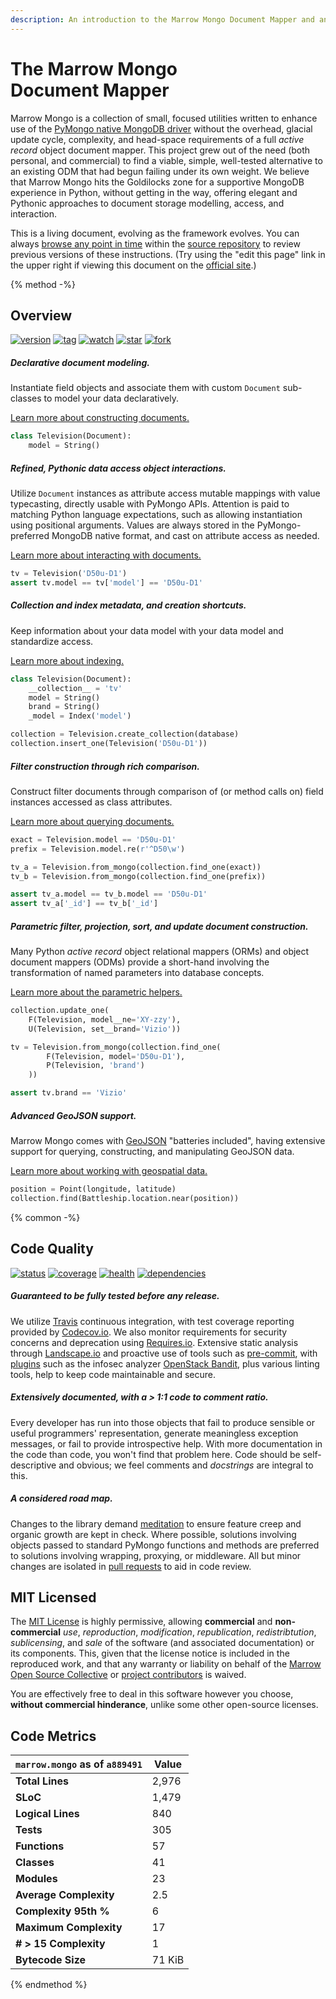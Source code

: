 ```yaml
---
description: An introduction to the Marrow Mongo Document Mapper and an overview of features, license, and code metrics.
---
```

# The **Marrow Mongo** Document Mapper

Marrow Mongo is a collection of small, focused utilities written to enhance use of the [PyMongo native MongoDB driver](http://api.mongodb.com/python/current/) without the overhead, glacial update cycle, complexity, and head-space requirements of a full *active record* object document mapper. This project grew out of the need (both personal, and commercial) to find a viable, simple, well-tested alternative to an existing ODM that had begun failing under its own weight. We believe that Marrow Mongo hits the Goldilocks zone for a supportive MongoDB experience in Python, without getting in the way, offering elegant and Pythonic approaches to document storage modelling, access, and interaction.

This is a living document, evolving as the framework evolves.  You can always [browse any point in time](https://github.com/marrow/mongo/commits/book) within the [source repository](https://github.com/marrow/mongo/tree/book) to review previous versions of these instructions. (Try using the "edit this page" link in the upper right if viewing this document on the [official site](https://mongo.webcore.io/).)


{% method -%}
## Overview

[![version](https://img.shields.io/pypi/v/marrow.mongo.svg?style=flat "Latest version.")](https://pypi.python.org/pypi/marrow.mongo) 
[![tag](https://img.shields.io/github/tag/marrow/mongo.svg "Latest tag.")](https://github.com/marrow/mongo/releases/latest) 
[![watch](https://img.shields.io/github/watchers/marrow/mongo.svg?style=social&label=Watch "Subscribe to project activity on Github.")](https://github.com/marrow/mongo/subscription)
[![star](https://img.shields.io/github/stars/marrow/mongo.svg?style=social&label=Star "Star this project on Github.")](https://github.com/marrow/mongo/subscription)
[![fork](https://img.shields.io/github/forks/marrow/mongo.svg?style=social&label=Fork "Fork this project on Github.")](https://github.com/marrow/mongo/fork)

##### Declarative document modeling.

Instantiate field objects and associate them with custom `Document` sub-classes to model your data declaratively.

[Learn more about constructing documents.](guide/documents.md)

```python
class Television(Document):
	model = String()
```

##### Refined, Pythonic _data access object_ interactions.

Utilize `Document` instances as attribute access mutable mappings with value typecasting, directly usable with PyMongo APIs. Attention is paid to matching Python language expectations, such as allowing instantiation using positional arguments. Values are always stored in the PyMongo-preferred MongoDB native format, and cast on attribute access as needed.

[Learn more about interacting with documents.](guide/instances.md)

```python
tv = Television('D50u-D1')
assert tv.model == tv['model'] == 'D50u-D1'
```

##### Collection and index metadata, and creation shortcuts.

Keep information about your data model with your data model and standardize access.

[Learn more about indexing.](guide/indexes.md)

```python
class Television(Document):
	__collection__ = 'tv'
	model = String()
	brand = String()
	_model = Index('model')

collection = Television.create_collection(database)
collection.insert_one(Television('D50u-D1'))
```

##### Filter construction through rich comparison.

Construct filter documents through comparison of (or method calls on) field instances accessed as class attributes.

[Learn more about querying documents.](guide/querying.md)

```python
exact = Television.model == 'D50u-D1'
prefix = Television.model.re(r'^D50\w')

tv_a = Television.from_mongo(collection.find_one(exact))
tv_b = Television.from_mongo(collection.find_one(prefix))

assert tv_a.model == tv_b.model == 'D50u-D1'
assert tv_a['_id'] == tv_b['_id']
```

##### Parametric filter, projection, sort, and update document construction.

Many Python _active record_ object relational mappers (ORMs) and object document mappers (ODMs) provide a short-hand involving the transformation of named parameters into database concepts.

[Learn more about the parametric helpers.](guide/parametric.md)

```python
collection.update_one(
	F(Television, model__ne='XY-zzy'),
	U(Television, set__brand='Vizio'))

tv = Television.from_mongo(collection.find_one(
		F(Television, model='D50u-D1'),
		P(Television, 'brand')
	))

assert tv.brand == 'Vizio'
```

##### Advanced GeoJSON support.

Marrow Mongo comes with [GeoJSON](http://geojson.org) "batteries included", having extensive support for querying, constructing, and manipulating GeoJSON data.

[Learn more about working with geospatial data.](guide/geospatial.md)

```python
position = Point(longitude, latitude)
collection.find(Battleship.location.near(position))
```

{% common -%}
## Code Quality

[![status](https://img.shields.io/travis/marrow/mongo/master.svg?style=flat "Release build status.")](https://travis-ci.org/marrow/mongo/branches) 
[![coverage](https://img.shields.io/codecov/c/github/marrow/mongo/master.svg?style=flat "Release test coverage.")](https://codecov.io/github/marrow/mongo?branch=master) 
[![health](https://landscape.io/github/marrow/mongo/master/landscape.svg?style=flat "Release code health.")](https://landscape.io/github/marrow/mongo/master) 
[![dependencies](https://img.shields.io/requires/github/marrow/mongo.svg "Status of release dependencies.")](https://requires.io/github/marrow/mongo/requirements/?branch=master)

##### Guaranteed to be fully tested before any release.

We utilize [Travis](https://travis-ci.org/marrow/mongo/) continuous integration, with test coverage reporting provided by [Codecov.io](https://codecov.io/gh/marrow/mongo/). We also monitor requirements for security concerns and deprecation using [Requires.io](https://requires.io/github/marrow/mongo/requirements/?branch=master). Extensive static analysis through [Landscape.io](https://landscape.io/marrow/mongo/) and proactive use of tools such as [pre-commit](http://pre-commit.com), with [plugins](https://github.com/marrow/mongo/blob/develop/.pre-commit-config.yaml) such as the infosec analyzer [OpenStack Bandit](https://wiki.openstack.org/wiki/Security/Projects/Bandit), plus various linting tools, help to keep code maintainable and secure.

##### Extensively documented, with a > 1:1 code to comment ratio.

Every developer has run into those objects that fail to produce sensible or useful programmers' representation, generate meaningless exception messages, or fail to provide introspective help. With more documentation in the code than code, you won't find that problem here. Code should be self-descriptive and obvious; we feel comments and _docstrings_ are integral to this.

##### A considered road map.

Changes to the library demand [meditation](https://github.com/marrow/mongo/projects) to ensure feature creep and organic growth are kept in check. Where possible, solutions involving objects passed to standard PyMongo functions and methods are preferred to solutions involving wrapping, proxying, or middleware. All but minor changes are isolated in [pull requests](https://github.com/marrow/mongo/pulls) to aid in code review.

## MIT Licensed

The [MIT License](license.md) is highly permissive, allowing **commercial** and **non-commercial** _use_, _reproduction_, _modification_, _republication_, _redistribtution_, _sublicensing_, and _sale_ of the software (and associated documentation) or its components. This, given that the license notice is included in the reproduced work, and that any warranty or liability on behalf of the [Marrow Open Source Collective](https://github.com/marrow/) or [project contributors](https://github.com/marrow/mongo/graphs/contributors) is waived.

You are effectively free to deal in this software however you choose, **without commercial hinderance**, unlike some other open-source licenses.

## Code Metrics

| `marrow.mongo` as of `a889491` | Value |
| --- | --- |
| **Total Lines** | 2,976 |
| **SLoC** | 1,479 |
| **Logical Lines** | 840 |
| **Tests** | 305 |
| **Functions** | 57 |
| **Classes** | 41 |
| **Modules** | 23 |
| **Average Complexity** | 2.5 |
| **Complexity 95th %** | 6 |
| **Maximum Complexity** | 17 |
| **# > 15 Complexity** | 1 |
| **Bytecode Size** | 71 KiB |

{% endmethod %}
